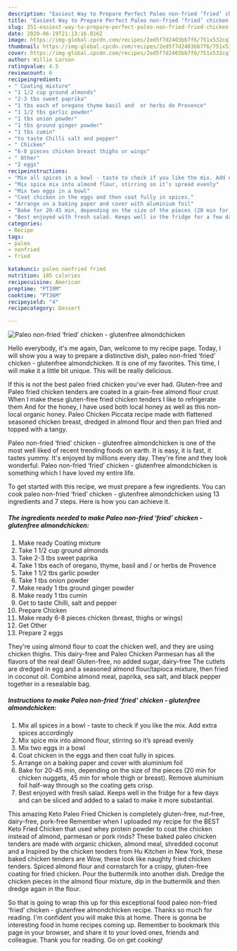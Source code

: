 ```yaml
---
description: "Easiest Way to Prepare Perfect Paleo non-fried ‘fried’ chicken - glutenfree almondchicken"
title: "Easiest Way to Prepare Perfect Paleo non-fried ‘fried’ chicken - glutenfree almondchicken"
slug: 351-easiest-way-to-prepare-perfect-paleo-non-fried-fried-chicken-glutenfree-almondchicken
date: 2020-06-19T21:13:16.816Z
image: https://img-global.cpcdn.com/recipes/2ed5f7d2403bb7f6/751x532cq70/paleo-non-fried-fried-chicken-glutenfree-almondchicken-recipe-main-photo.jpg
thumbnail: https://img-global.cpcdn.com/recipes/2ed5f7d2403bb7f6/751x532cq70/paleo-non-fried-fried-chicken-glutenfree-almondchicken-recipe-main-photo.jpg
cover: https://img-global.cpcdn.com/recipes/2ed5f7d2403bb7f6/751x532cq70/paleo-non-fried-fried-chicken-glutenfree-almondchicken-recipe-main-photo.jpg
author: Willie Larson
ratingvalue: 4.5
reviewcount: 6
recipeingredient:
- " Coating mixture"
- "1 1/2 cup ground almonds"
- "2-3 tbs sweet paprika"
- "1 tbs each of oregano thyme basil and  or herbs de Provence"
- "1 1/2 tbs garlic powder"
- "1 tbs onion powder"
- "1 tbs ground ginger powder"
- "1 tbs cumin"
- "to taste Chilli salt and pepper"
- " Chicken"
- "6-8 pieces chicken breast thighs or wings"
- " Other"
- "2 eggs"
recipeinstructions:
- "Mix all spices in a bowl - taste to check if you like the mix. Add extra spices accordingly"
- "Mix spice mix into almond flour, stirring so it’s spread evenly"
- "Mix two eggs in a bowl"
- "Coat chicken in the eggs and then coat fully in spices."
- "Arrange on a baking paper and cover with aluminium foil"
- "Bake for 20-45 min, depending on the size of the pieces (20 min for chicken nuggets, 45 min for whole thigh or breast). Remove aluminium foil half-way through so the coating gets crisp."
- "Best enjoyed with fresh salad. Keeps well in the fridge for a few days and can be sliced and added to a salad to make it more substantial."
categories:
- Recipe
tags:
- paleo
- nonfried
- fried

katakunci: paleo nonfried fried 
nutrition: 105 calories
recipecuisine: American
preptime: "PT39M"
cooktime: "PT36M"
recipeyield: "4"
recipecategory: Dessert

---
```



![Paleo non-fried ‘fried’ chicken - glutenfree almondchicken](https://img-global.cpcdn.com/recipes/2ed5f7d2403bb7f6/751x532cq70/paleo-non-fried-fried-chicken-glutenfree-almondchicken-recipe-main-photo.jpg)

Hello everybody, it's me again, Dan, welcome to my recipe page. Today, I will show you a way to prepare a distinctive dish, paleo non-fried ‘fried’ chicken - glutenfree almondchicken. It is one of my favorites. This time, I will make it a little bit unique. This will be really delicious.

If this is not the best paleo fried chicken you&#39;ve ever had. Gluten-free and Paleo fried chicken tenders are coated in a grain-free almond flour crust When I make these gluten-free fried chicken tenders I like to refrigerate them And for the honey, I have used both local honey as well as this non-local organic honey. Paleo Chicken Piccata recipe made with flattened seasoned chicken breast, dredged in almond flour and then pan fried and topped with a tangy.

Paleo non-fried ‘fried’ chicken - glutenfree almondchicken is one of the most well liked of recent trending foods on earth. It is easy, it is fast, it tastes yummy. It's enjoyed by millions every day. They're fine and they look wonderful. Paleo non-fried ‘fried’ chicken - glutenfree almondchicken is something which I have loved my entire life.


To get started with this recipe, we must prepare a few ingredients. You can cook paleo non-fried ‘fried’ chicken - glutenfree almondchicken using 13 ingredients and 7 steps. Here is how you can achieve it.

##### The ingredients needed to make Paleo non-fried ‘fried’ chicken - glutenfree almondchicken:

1. Make ready  Coating mixture
1. Take 1 1/2 cup ground almonds
1. Take 2-3 tbs sweet paprika
1. Take 1 tbs each of oregano, thyme, basil and / or herbs de Provence
1. Take 1 1/2 tbs garlic powder
1. Take 1 tbs onion powder
1. Make ready 1 tbs ground ginger powder
1. Make ready 1 tbs cumin
1. Get to taste Chilli, salt and pepper
1. Prepare  Chicken
1. Make ready 6-8 pieces chicken (breast, thighs or wings)
1. Get  Other
1. Prepare 2 eggs


They&#39;re using almond flour to coat the chicken well, and they are using chicken thighs. This dairy-free and Paleo Chicken Parmesan has all the flavors of the real deal! Gluten-free, no added sugar, dairy-free The cutlets are dredged in egg and a seasoned almond flour/tapioca mixture, then fried in coconut oil. Combine almond meal, paprika, sea salt, and black pepper together in a resealable bag. 

##### Instructions to make Paleo non-fried ‘fried’ chicken - glutenfree almondchicken:

1. Mix all spices in a bowl - taste to check if you like the mix. Add extra spices accordingly
1. Mix spice mix into almond flour, stirring so it’s spread evenly
1. Mix two eggs in a bowl
1. Coat chicken in the eggs and then coat fully in spices.
1. Arrange on a baking paper and cover with aluminium foil
1. Bake for 20-45 min, depending on the size of the pieces (20 min for chicken nuggets, 45 min for whole thigh or breast). Remove aluminium foil half-way through so the coating gets crisp.
1. Best enjoyed with fresh salad. Keeps well in the fridge for a few days and can be sliced and added to a salad to make it more substantial.


This amazing Keto Paleo Fried Chicken is completely gluten-free, nut-free, dairy-free, pork-free Remember when I uploaded my recipe for the BEST Keto Fried Chicken that used whey protein powder to coat the chicken instead of almond, parmesan or pork rinds? These baked paleo chicken tenders are made with organic chicken, almond meal, shredded coconut and a Inspired by the chicken tenders from Hu Kitchen in New York, these baked chicken tenders are Wow, these look like naughty fried chicken tenders. Spiced almond flour and cornstarch for a crispy, gluten-free coating for fried chicken. Pour the buttermilk into another dish. Dredge the chicken pieces in the almond flour mixture, dip in the buttermilk and then dredge again in the flour. 

So that is going to wrap this up for this exceptional food paleo non-fried ‘fried’ chicken - glutenfree almondchicken recipe. Thanks so much for reading. I'm confident you will make this at home. There is gonna be interesting food in home recipes coming up. Remember to bookmark this page in your browser, and share it to your loved ones, friends and colleague. Thank you for reading. Go on get cooking!
